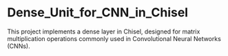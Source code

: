 # Dense_Unit_for_CNN_in_Chisel
This project implements a dense layer in Chisel, designed for matrix multiplication operations commonly used in Convolutional Neural Networks (CNNs). 
